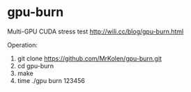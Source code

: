 # gpu-burn
Multi-GPU CUDA stress test
http://wili.cc/blog/gpu-burn.html

Operation:
1. git clone https://github.com/MrKolen/gpu-burn.git
2. cd gpu-burn
3. make
4. time ./gpu burn 123456
